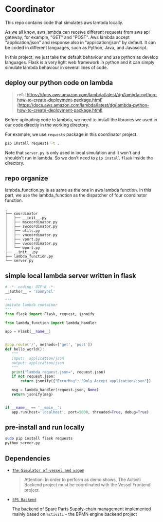 # Coordinator

This repo contains code that simulates aws lambda locally.

As we all know, aws lambda can receive different requests from aws api gateway, for example, "GET" and "POST". Aws lambda accept "application/json" and response also in "application/json" by default. It can be coded in different languages, such as Python, Java, and Javascript.

In this project, we just take the default behaviour and use python as develop languages. Flask is a very light web framework in python and it can simply simulate lambda behaviour in several lines of code.
 
 ## deploy our python code on lambda
 
 > ref: [https://docs.aws.amazon.com/lambda/latest/dg/lambda-python-how-to-create-deployment-package.html](https://docs.aws.amazon.com/lambda/latest/dg/lambda-python-how-to-create-deployment-package.html)
 
Before uploading code to lambda, we need to install the libraries we used in our code  directly in the working directory.

For example, we use `requests` package in this coordinator project. 
```bash
pip install requests -t .
```
 Note that `server.py` is only used in local simulation and it won't and shouldn't run in lambda. So we don't need to `pip install` `flask` inside the directory.
 
 ## repo organize
 lambda_function.py is as same as the one in aws lambda function. In this part, we use the lambda_function as the dispatcher of four coordinator function.
 ```text
 .
├── coordinator
│   ├── __init__.py
│   ├── mscoordinator.py
│   ├── swcoordinator.py
│   ├── utils.py
│   ├── vmcoordinator.py
│   ├── vport.py
│   ├── vwcoordinator.py
│   └── wport.py
├── __init__.py
├── lambda_function.py
└── server.py
 ```
 
 ## simple local lambda server written in flask
 ```python
# -*- coding: UTF-8 -*-
__author__ = 'sonnyhcl'

"""
imitate lambda container
"""
from flask import Flask, request, jsonify

from lambda_function import lambda_handler

app = Flask(__name__)


@app.route('/', methods=['get', 'post'])
def hello_world():
    """
    input:  application/json
    output: application/json
    """
    print("lambda request.json=", request.json)
    if not request.json:
        return jsonify({"ErrorMsg": "Only Accept application/json"})

    msg = lambda_handler(request.json, None)
    return jsonify(msg)


if __name__ == '__main__':
    app.run(host='localhost', port=5000, threaded=True, debug=True)
```

## pre-install and run locally
```bash
sudo pip install flask requests
python server.py
```

##  Dependencies
-   [`The Simulator of vessel and wagon`](https://github.com/sonnyhcl/Frontend/tree/lambda)

    > Attention: In order to perform as demo shows, The Activiti Backend project must be coordinated with the Vessel Frontend project.

-   [`SPS Backend`](https://github.com/sonnyhcl/backend/tree/lambda)

    The backend of Spare Parts Supply-chain management implemented mainly based on `activiti` - the BPMN engine backend project